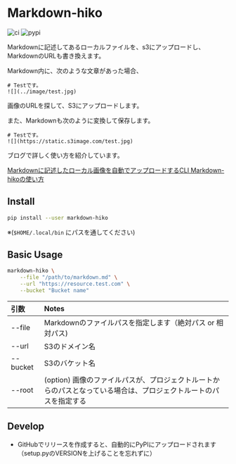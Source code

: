 # Markdown-hiko 
![ci](https://github.com/yutaka0m/markdown-hiko/workflows/Python%20CI/badge.svg?branch=master)
![pypi](https://img.shields.io/pypi/v/markdown-hiko)

Markdownに記述してあるローカルファイルを、s3にアップロードし、MarkdownのURLも書き換えます。

Markdown内に、次のような文章があった場合、

```text
# Testです。
![](../image/test.jpg)
```

画像のURLを探して、S3にアップロードします。

また、Markdownも次のように変換して保存します。

```text
# Testです。
![](https://static.s3image.com/test.jpg)
```

ブログで詳しく使い方を紹介しています。 

[Markdownに記述したローカル画像を自動でアップロードするCLI Markdown-hikoの使い方](https://tech.yutaka0m.com/entry/2020/03/18/195634/)

## Install

```bash
pip install --user markdown-hiko 
```

※(`$HOME/.local/bin` にパスを通してください)

## Basic Usage

```bash
markdown-hiko \
    --file "/path/to/markdown.md" \
    --url "https://resource.test.com" \
    --bucket "Bucket name"
```

| 引数   | Notes |
| :---------- | :----------------|
| --file | Markdownのファイルパスを指定します（絶対パス or 相対パス) |
| --url | S3のドメイン名 |
| --bucket | S3のバケット名 |
| --root  | (option) 画像のファイルパスが、プロジェクトルートからのパスとなっている場合は、プロジェクトルートのパスを指定する |

## Develop

- GitHubでリリースを作成すると、自動的にPyPIにアップロードされます（setup.pyのVERSIONを上げることを忘れずに）
